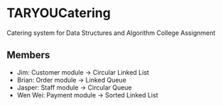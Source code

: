 # TARYOUCatering
Catering system for Data Structures and Algorithm College Assignment

## Members
- Jim: Customer module -> Circular Linked List
- Brian: Order module -> Linked Queue
- Jasper: Staff module -> Circular Queue
- Wen Wei: Payment module -> Sorted Linked List
